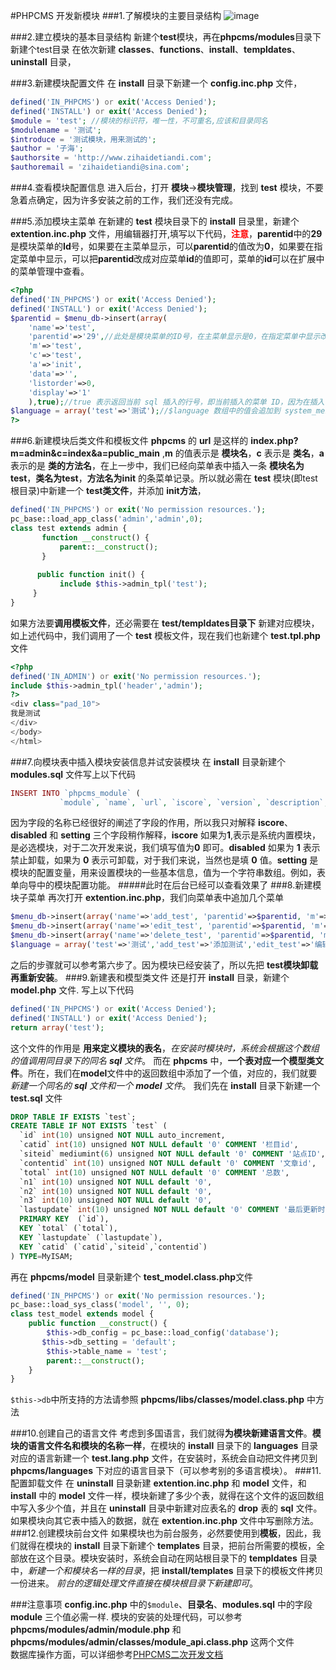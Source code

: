 #PHPCMS 开发新模块
###1.了解模块的主要目录结构
![image](https://github.com/EchoYoungDee/Notebook/blob/master/images/phpcmsmulu.png)

###2.建立模块的基本目录结构
新建个**test**模块，再在**phpcms/modules**目录下新建个test目录
在依次新建 **classes**、**functions**、**install**、**templdates**、**uninstall** 目录，

###3.新建模块配置文件
在 **install** 目录下新建一个 **config.inc.php** 文件，
```php
defined('IN_PHPCMS') or exit('Access Denied');
defined('INSTALL') or exit('Access Denied');
$module = 'test'; //模块的标识符，唯一性，不可重名,应该和目录同名
$modulename = '测试';
$introduce = '测试模块，用来测试的';
$author = '子海';
$authorsite = 'http://www.zihaidetiandi.com';
$authoremail = 'zihaidetiandi@sina.com';
```


###4.查看模块配置信息
进入后台，打开 **模块**->**模块管理**，找到 **test** 模块，不要急着点确定，因为许多安装之前的工作，我们还没有完成。

###5.添加模块主菜单
在新建的 **test** 模块目录下的 **install** 目录里，新建个 **extention.inc.php** 文件，用编辑器打开,填写以下代码，<b style="color:red;">注意</b>，**parentid**中的**29**是模块菜单的**Id**号，如果要在主菜单显示，可以**parentid**的值改为**0**，如果要在指定菜单中显示，可以把**parentid**改成对应菜单**id**的值即可，菜单的**id**可以在扩展中的菜单管理中查看。
```php
<?php
defined('IN_PHPCMS') or exit('Access Denied');
defined('INSTALL') or exit('Access Denied');
$parentid = $menu_db->insert(array(
	'name'=>'test',
    'parentid'=>'29',//此处是模块菜单的ID号，在主菜单显示是0，在指定菜单中显示改成对应菜单ID即可，默认29，菜单的ID可以在扩展中的菜单管理中查看
    'm'=>'test',
    'c'=>'test',
    'a'=>'init',
    'data'=>'',
    'listorder'=>0,
    'display'=>'1'
	),true);//true 表示返回当前 sql 插入的行号，即当前插入的菜单 ID，因为在插入子菜单时要用到。
$language = array('test'=>'测试');//$language 数组中的值会追加到 system_menu.lang.php 的 $LANG 变量中
?>
```
###6.新建模块后类文件和模板文件
**phpcms** 的 **url** 是这样的 **index.php?m=admin&c=index&a=public_main** ,**m** 的值表示是 **模块名**，**c** 表示是 **类名**，**a** 表示的是 **类的方法名**，在上一步中，我们已经向菜单表中插入一条 **模块名为test**，**类名为test**，**方法名为init** 的条菜单记录。所以就必需在 **test** 模块(即test根目录)中新建一个 **test类文件**，并添加 **init方法**，
```php
defined('IN_PHPCMS') or exit('No permission resources.');
pc_base::load_app_class('admin','admin',0);
class test extends admin {
       function __construct() {
           parent::__construct();
       }
 
      public function init() {
           include $this->admin_tpl('test');
     }
}
```
如果方法要**调用模板文件**，还必需要在  **test/templdates目录下** 新建对应模块，如上述代码中，我们调用了一个 **test** 模板文件，现在我们也新建个 **test.tpl.php** 文件
```php
<?php
defined('IN_ADMIN') or exit('No permission resources.');
include $this->admin_tpl('header','admin');
?>
<div class="pad_10">
我是测试
</div>
</body>
</html>
```
###7.向模块表中插入模块安装信息并试安装模块
在 **install** 目录新建个 **modules.sql** 文件写上以下代码
```php
INSERT INTO `phpcms_module` (
           `module`, `name`, `url`, `iscore`, `version`, `description`, `setting`, `listorder`, `disabled`, `installdate`, `updatedate`)VALUES ('test', '测试', '', '0', '1.0', '', '', '0', '0', '2010-09-06', '2010-09-06');
```
因为字段的名称已经很好的阐述了字段的作用，所以我只对解释 **iscore**、**disabled** 和 **setting** 三个字段稍作解释，**iscore** 如果为**1**,表示是系统内置模块，是必选模块，对于二次开发来说，我们填写值为**0** 即可。**disabled** 如果为 **1** 表示禁止卸载，如果为 **0** 表示可卸载，对于我们来说，当然也是填 **0** 值。**setting** 是模块的配置变量，用来设置模块的一些基本信息，值为一个字符串数组。例如，表单向导中的模块配置功能。
#####此时在后台已经可以查看效果了
###8.新建模块子菜单
再次打开 **extention.inc.php**，我们向菜单表中追加几个菜单
```php
$menu_db->insert(array('name'=>'add_test', 'parentid'=>$parentid, 'm'=>'test', 'c'=>'test', 'a'=>'add_test', 'data'=>'', 'listorder'=>0, 'display'=>'1'));
$menu_db->insert(array('name'=>'edit_test', 'parentid'=>$parentid, 'm'=>'test', 'c'=>'test', 'a'=>'edit_test', 'data'=>'', 'listorder'=>0, 'display'=>'1'));
$menu_db->insert(array('name'=>'delete_test', 'parentid'=>$parentid, 'm'=>'test', 'c'=>'test', 'a'=>'delete_test', 'data'=>'', 'listorder'=>0, 'display'=>'1'));
$language = array('test'=>'测试','add_test'=>'添加测试','edit_test'=>'编辑测试','delete_test'=>'删除测试');
```
之后的步骤就可以参考第六步了。因为模块已经安装了，所以先把 **test模块卸载再重新安装**。
###9.新建表和模型类文件
还是打开 **install** 目录，新建个**model.php** 文件.
写上以下代码
```php
defined('IN_PHPCMS') or exit('Access Denied');
defined('INSTALL') or exit('Access Denied');
return array('test');
```
这个文件的作用是 **用来定义模块的表名**，*在安装时模块时，系统会根据这个数组的值调用同目录下的同名 **sql** 文件*。
而在 **phpcms** 中，**一个表对应一个模型类文件**。所在，我们在**model**文件中的返回数组中添加了一个值，对应的，我们就要*新建一个同名的 **sql** 文件和一个 **model** 文件*。
我们先在 **install** 目录下新建一个 **test.sql** 文件
```sql
DROP TABLE IF EXISTS `test`;
CREATE TABLE IF NOT EXISTS `test` (
  `id` int(10) unsigned NOT NULL auto_increment,
  `catid` int(10) unsigned NOT NULL default '0' COMMENT '栏目id',
  `siteid` mediumint(6) unsigned NOT NULL default '0' COMMENT '站点ID',
  `contentid` int(10) unsigned NOT NULL default '0' COMMENT '文章id',
  `total` int(10) unsigned NOT NULL default '0' COMMENT '总数',
  `n1` int(10) unsigned NOT NULL default '0',
  `n2` int(10) unsigned NOT NULL default '0',
  `n3` int(10) unsigned NOT NULL default '0',
  `lastupdate` int(10) unsigned NOT NULL default '0' COMMENT '最后更新时间',
  PRIMARY KEY  (`id`),
  KEY `total` (`total`),
  KEY `lastupdate` (`lastupdate`),
  KEY `catid` (`catid`,`siteid`,`contentid`)
) TYPE=MyISAM;
```
再在 **phpcms/model** 目录新建个 **test_model.class.php**文件
```php
defined('IN_PHPCMS') or exit('No permission resources.');
pc_base::load_sys_class('model', '', 0);
class test_model extends model {
    public function __construct() {
        $this->db_config = pc_base::load_config('database');
       $this->db_setting = 'default';
        $this->table_name = 'test';
        parent::__construct();
   	}
}
```
`$this->db`中所支持的方法请参照 **phpcms/libs/classes/model.class.php** 中方法

###10.创建自己的语言文件
考虑到多国语言，我们就得**为模块新建语言文件**。**模块的语言文件名和模块的名称一样**，在模块的 **install** 目录下的 **languages** 目录对应的语言新建一个 **test.lang.php** 文件，在安装时，系统会自动把文件拷贝到 **phpcms/languages** 下对应的语言目录下（可以参考别的多语言模块）。
###11.配置卸载文件
在 **uninstall** 目录新建 **extention.inc.php** 和 **model** 文件，和 **install** 中的 **model** 文件一样，模块新建了多少个表，就得在这个文件的返回数组中写入多少个值，并且在 **uninstall** 目录中新建对应表名的 **drop** 表的 **sql** 文件。如果模块向其它表中插入的数据，就在 **extention.inc.php** 文件中写删除方法。
###12.创建模块前台文件
如果模块也为前台服务，必然要使用到**模板**，因此，我们就得在模块的 **install** 目录下新建个 **templates** 目录，把前台所需要的模板，全部放在这个目录。模块安装时，系统会自动在网站根目录下的 **templdates** 目录中，*新建一个和模块名一样的目录*，把 **install/templates** 目录下的模板文件拷贝一份进来。
*前台的逻辑处理文件直接在模块根目录下新建即可*。

###注意事项
**config.inc.php** 中的`$module`、**目录名**、**modules.sql** 中的字段 **module** 三个值必需一样.
模块的安装的处理代码，可以参考 **phpcms/modules/admin/module.php** 和**phpcms/modules/admin/classes/module_api.class.php** 这两个文件<br>
数据库操作方面，可以详细参考[PHPCMS二次开发文档](http://v9.help.phpcms.cn/html/2010/moudle_0929/93.html)
